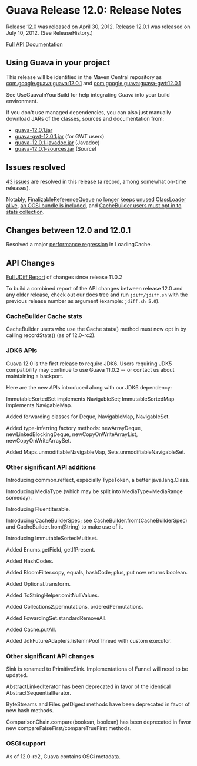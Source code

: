 # Guava Release 12.0: Release Notes

Release 12.0 was released on April 30, 2012. Release 12.0.1 was released on July 10, 2012. (See ReleaseHistory.)

[Full API Documentation](http://google.github.io/guava/releases/12.0/api/docs/)

## Using Guava in your project

This release will be identified in the Maven Central repository as [com.google.guava:guava:12.0.1](http://search.maven.org/#artifactdetails%7Ccom.google.guava%7Cguava%7C12.0.1%7Cjar) and [com.google.guava:guava-gwt:12.0.1](http://search.maven.org/#artifactdetails%7Ccom.google.guava%7Cguava-gwt%7C12.0.1%7Cjar)

See UseGuavaInYourBuild for help integrating Guava into your build environment.

If you don't use managed dependencies, you can also just manually download JARs of the classes, sources and documentation from:

  * [guava-12.0.1.jar](http://search.maven.org/remotecontent?filepath=com/google/guava/guava/12.0.1/guava-12.0.1.jar)
  * [guava-gwt-12.0.1.jar](http://search.maven.org/remotecontent?filepath=com/google/guava/guava-gwt/12.0.1/guava-gwt-12.0.1.jar) (for GWT users)
  * [guava-12.0.1-javadoc.jar](http://search.maven.org/remotecontent?filepath=com/google/guava/guava/12.0.1/guava-12.0.1-javadoc.jar) (Javadoc)
  * [guava-12.0.1-sources.jar](http://search.maven.org/remotecontent?filepath=com/google/guava/guava/12.0.1/guava-12.0.1-sources.jar) (Source)

## Issues resolved

[43 issues](https://github.com/google/guava/issues?utf8=%E2%9C%93&q=milestone%3A12.0+is%3Aclosed+) are resolved in this release (a record, among somewhat on-time releases).

Notably, [FinalizableReferenceQueue no longer keeps unused ClassLoader alive](https://github.com/google/guava/issues/92), [an OGSi bundle is included](https://github.com/google/guava/issues/688), and [CacheBuilder users must opt in to stats collection](https://github.com/google/guava/issues/863).

## Changes between 12.0 and 12.0.1
Resolved a major [performance regression](https://github.com/google/guava/issues/1055) in LoadingCache.

## API Changes

[Full JDiff Report](http://google.github.io/guava/releases/12.0/api/diffs/) of changes since release 11.0.2

To build a combined report of the API changes between release 12.0 and any older release, check out our docs tree and run `jdiff/jdiff.sh` with the previous release number as argument (example: `jdiff.sh 5.0`).

### CacheBuilder Cache stats

CacheBuilder users who use the Cache stats() method must now opt in by calling recordStats() (as of 12.0-rc2).

### JDK6 APIs

Guava 12.0 is the first release to require JDK6. Users requiring JDK5 compatibility may continue to use Guava 11.0.2 -- or contact us about maintaining a backport.

Here are the new APIs introduced along with our JDK6 dependency:

ImmutableSortedSet implements NavigableSet; ImmutableSortedMap implements NavigableMap.

Added forwarding classes for Deque, NavigableMap, NavigableSet.

Added type-inferring factory methods: newArrayDeque, newLinkedBlockingDeque, newCopyOnWriteArrayList, newCopyOnWriteArraySet.

Added Maps.unmodifiableNavigableMap, Sets.unmodifiableNavigableSet.

### Other significant API additions

Introducing common.reflect, especially TypeToken, a better java.lang.Class.

Introducing MediaType (which may be split into MediaType+MediaRange someday).

Introducing FluentIterable.

Introducing CacheBuilderSpec; see CacheBuilder.from(CacheBuilderSpec) and CacheBuilder.from(String) to make use of it.

Introducing ImmutableSortedMultiset.

Added Enums.getField, getIfPresent.

Added HashCodes.

Added BloomFilter.copy, equals, hashCode; plus, put now returns boolean.

Added Optional.transform.

Added ToStringHelper.omitNullValues.

Added Collections2.permutations, orderedPermutations.

Added FowardingSet.standardRemoveAll.

Added Cache.putAll.

Added JdkFutureAdapters.listenInPoolThread with custom executor.

### Other significant API changes

Sink is renamed to PrimitiveSink. Implementations of Funnel will need to be updated.

AbstractLinkedIterator has been deprecated in favor of the identical AbstractSequentialIterator.

ByteStreams and Files getDigest methods have been deprecated in favor of new hash methods.

ComparisonChain.compare(boolean, boolean) has been deprecated in favor new compareFalseFirst/compareTrueFirst methods.

### OSGi support

As of 12.0-rc2, Guava contains OSGi metadata.

